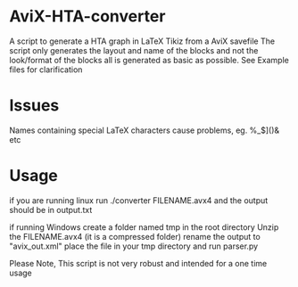 # AviX-HTA-converter
A script to generate a HTA graph in LaTeX Tikiz from a AviX savefile
The script only generates the layout and name of the blocks and not the look/format of the blocks all is generated as basic as possible.
See Example files for clarification

# Issues
Names containing special LaTeX characters cause problems, eg. \%_$]()& etc 

# Usage

if you are running linux run ./converter FILENAME.avx4 and the output should be in output.txt

if running Windows create a folder named tmp in the root directory
	Unzip the FILENAME.avx4 (it is a compressed folder) rename the output to "avix_out.xml"
	place the file in your tmp directory and run parser.py
 
Please Note, This script is not very robust and intended for a one time usage
